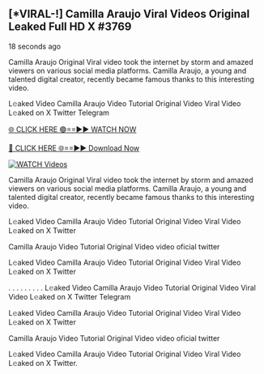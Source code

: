 ## [*VIRAL-!] Camilla Araujo Viral Videos Original Leaked Full HD X #3769

18 seconds ago

Camilla Araujo Original Viral video took the internet by storm and amazed viewers on various social media platforms. Camilla Araujo, a young and talented digital creator, recently became famous thanks to this interesting video.

L𝚎aked Video Camilla Araujo Video Tutorial Original Video Viral Video L𝚎aked on X Twitter Telegram

[🌐 CLICK HERE 🟢==►► WATCH NOW](https://russelviper69.blogspot.com/p/leaked-video.html)

[🔴 CLICK HERE 🌐==►► Download Now](https://russelviper69.blogspot.com/p/leaked-video.html)

[![WATCH Videos](https://i.imgur.com/dJHk4Zq.gif)](https://russelviper69.blogspot.com/p/leaked-video.html)

Camilla Araujo Original Viral video took the internet by storm and amazed viewers on various social media platforms. Camilla Araujo, a young and talented digital creator, recently became famous thanks to this interesting video.

L𝚎aked Video Camilla Araujo Video Tutorial Original Video Viral Video L𝚎aked on X Twitter

Camilla Araujo Video Tutorial Original Video video oficial twitter

L𝚎aked Video Camilla Araujo Video Tutorial Original Video Viral Video L𝚎aked on X Twitter

. . . . . . . . . L𝚎aked Video Camilla Araujo Video Tutorial Original Video Viral Video L𝚎aked on X Twitter Telegram

L𝚎aked Video Camilla Araujo Video Tutorial Original Video Viral Video L𝚎aked on X Twitter

Camilla Araujo Video Tutorial Original Video video oficial twitter

L𝚎aked Video Camilla Araujo Video Tutorial Original Video Viral Video L𝚎aked on X Twitter.